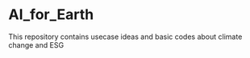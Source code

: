 # AI_for_Earth
This repository contains usecase ideas and basic codes about climate change and ESG 
